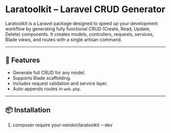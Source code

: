 # Laratoolkit – Laravel CRUD Generator

Laratoolkit is a Laravel package designed to speed up your development workflow by generating fully functional CRUD (Create, Read, Update, Delete) components. It creates models, controllers, requests, services, Blade views, and routes with a single artisan command.

---

## 🚀 Features

- Generate full CRUD for any model.
- Supports Blade scaffolding.
- Includes request validation and service layer.
- Auto-appends routes in `web.php`.

---

## 📦 Installation

1. composer require your-vendor/laratoolkit --dev
